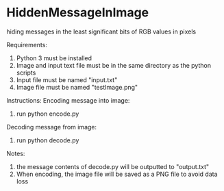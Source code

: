 # HiddenMessageInImage
hiding messages in the least significant bits of RGB values in pixels

Requirements:
1. Python 3 must be installed
2. Image and input text file must be in the same directory as the python scripts
3. Input file must be named "input.txt"
4. Image file must be named "testImage.png"

Instructions:
Encoding message into image:
1. run python encode.py

Decoding message from image:
1. run python decode.py

Notes:
1. the message contents of decode.py will be outputted to "output.txt"
2. When encoding, the image file will be saved as a PNG file to avoid data loss

